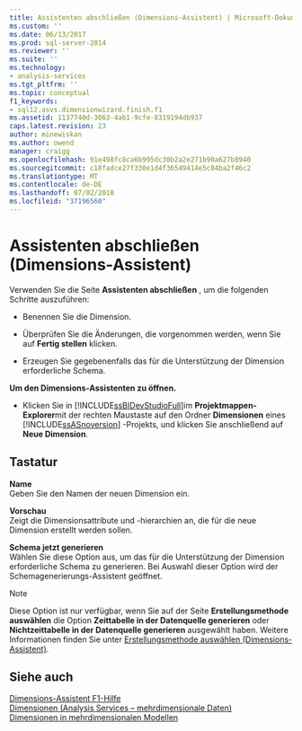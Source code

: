```yaml
---
title: Assistenten abschließen (Dimensions-Assistent) | Microsoft-Dokumentation
ms.custom: ''
ms.date: 06/13/2017
ms.prod: sql-server-2014
ms.reviewer: ''
ms.suite: ''
ms.technology:
- analysis-services
ms.tgt_pltfrm: ''
ms.topic: conceptual
f1_keywords:
- sql12.asvs.dimensionwizard.finish.f1
ms.assetid: 1137740d-3063-4ab1-9cfe-8319194db937
caps.latest.revision: 23
author: minewiskan
ms.author: owend
manager: craigg
ms.openlocfilehash: 91e498fc8ca6b995dc30b2a2e271b90a627b8940
ms.sourcegitcommit: c18fadce27f330e1d4f36549414e5c84ba2f46c2
ms.translationtype: MT
ms.contentlocale: de-DE
ms.lasthandoff: 07/02/2018
ms.locfileid: "37196560"
---
```

# <a name="completing-the-wizard-dimension-wizard"></a>Assistenten abschließen (Dimensions-Assistent)
  Verwenden Sie die Seite **Assistenten abschließen** , um die folgenden Schritte auszuführen:  
  
-   Benennen Sie die Dimension.  
  
-   Überprüfen Sie die Änderungen, die vorgenommen werden, wenn Sie auf **Fertig stellen** klicken.  
  
-   Erzeugen Sie gegebenenfalls das für die Unterstützung der Dimension erforderliche Schema.  
  
 **Um den Dimensions-Assistenten zu öffnen.**  
  
-   Klicken Sie in [!INCLUDE[ssBIDevStudioFull](../includes/ssbidevstudiofull-md.md)]im **Projektmappen-Explorer**mit der rechten Maustaste auf den Ordner **Dimensionen** eines [!INCLUDE[ssASnoversion](../includes/ssasnoversion-md.md)] -Projekts, und klicken Sie anschließend auf **Neue Dimension**.  
  
## <a name="options"></a>Tastatur  
 **Name**  
 Geben Sie den Namen der neuen Dimension ein.  
  
 **Vorschau**  
 Zeigt die Dimensionsattribute und -hierarchien an, die für die neue Dimension erstellt werden sollen.  
  
 **Schema jetzt generieren**  
 Wählen Sie diese Option aus, um das für die Unterstützung der Dimension erforderliche Schema zu generieren. Bei Auswahl dieser Option wird der Schemagenerierungs-Assistent geöffnet.  
  
> [!NOTE]  
>  Diese Option ist nur verfügbar, wenn Sie auf der Seite **Erstellungsmethode auswählen** die Option **Zeittabelle in der Datenquelle generieren** oder **Nichtzeittabelle in der Datenquelle generieren** ausgewählt haben. Weitere Informationen finden Sie unter [Erstellungsmethode auswählen &#40;Dimensions-Assistent&#41;](select-creation-method-dimension-wizard.md).  
  
## <a name="see-also"></a>Siehe auch  
 [Dimensions-Assistent F1-Hilfe](dimension-wizard-f1-help.md)   
 [Dimensionen &#40;Analysis Services – mehrdimensionale Daten&#41;](multidimensional-models-olap-logical-dimension-objects/dimensions-analysis-services-multidimensional-data.md)   
 [Dimensionen in mehrdimensionalen Modellen](multidimensional-models/dimensions-in-multidimensional-models.md)  
  
  
